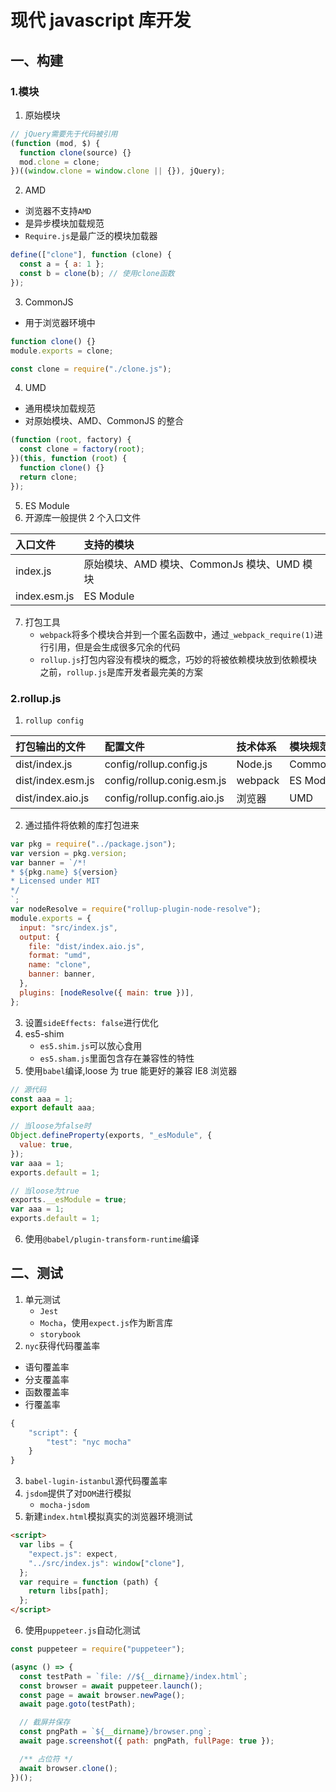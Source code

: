 # 现代 javascript 库开发

## 一、构建

### 1.模块

1. 原始模块

```js
// jQuery需要先于代码被引用
(function (mod, $) {
  function clone(source) {}
  mod.clone = clone;
})((window.clone = window.clone || {}), jQuery);
```

2. AMD

- 浏览器不支持`AMD`
- 是异步模块加载规范
- `Require.js`是最广泛的模块加载器

```js
define(["clone"], function (clone) {
  const a = { a: 1 };
  const b = clone(b); // 使用clone函数
});
```

3. CommonJS

- 用于浏览器环境中

```js
function clone() {}
module.exports = clone;
```

```js
const clone = require("./clone.js");
```

4. UMD

- 通用模块加载规范
- 对原始模块、AMD、CommonJS 的整合

```js
(function (root, factory) {
  const clone = factory(root);
})(this, function (root) {
  function clone() {}
  return clone;
});
```

5. ES Module
6. 开源库一般提供 2 个入口文件

| 入口文件     | 支持的模块                                  |
| :----------- | :------------------------------------------ |
| index.js     | 原始模块、AMD 模块、CommonJs 模块、UMD 模块 |
| index.esm.js | ES Module                                   |

7. 打包工具
   - `webpack`将多个模块合并到一个匿名函数中，通过`_webpack_require(1)`进行引用，但是会生成很多冗余的代码
   - `rollup.js`打包内容没有模块的概念，巧妙的将被依赖模块放到依赖模块之前，`rollup.js`是库开发者最完美的方案

### 2.rollup.js

1. `rollup config`

| 打包输出的文件    | 配置文件                    | 技术体系 | 模块规范  |
| :---------------- | :-------------------------- | :------- | :-------- |
| dist/index.js     | config/rollup.config.js     | Node.js  | CommonJS  |
| dist/index.esm.js | config/rollup.conig.esm.js  | webpack  | ES Module |
| dist/index.aio.js | config/rollup.config.aio.js | 浏览器   | UMD       |

2. 通过插件将依赖的库打包进来

```js
var pkg = require("../package.json");
var version = pkg.version;
var banner = `/*!
* ${pkg.name} ${version}
* Licensed under MIT
*/
`;
var nodeResolve = require("rollup-plugin-node-resolve");
module.exports = {
  input: "src/index.js",
  output: {
    file: "dist/index.aio.js",
    format: "umd",
    name: "clone",
    banner: banner,
  },
  plugins: [nodeResolve({ main: true })],
};
```

3. 设置`sideEffects: false`进行优化
4. es5-shim
   - `es5.shim.js`可以放心食用
   - `es5.sham.js`里面包含存在兼容性的特性
5. 使用`babel`编译,loose 为 true 能更好的兼容 IE8 浏览器

```js
// 源代码
const aaa = 1;
export default aaa;
```

```js
// 当loose为false时
Object.defineProperty(exports, "_esModule", {
  value: true,
});
var aaa = 1;
exports.default = 1;
```

```js
// 当loose为true
exports.__esModule = true;
var aaa = 1;
exports.default = 1;
```

6. 使用`@babel/plugin-transform-runtime`编译

## 二、测试

1. 单元测试
   - `Jest`
   - `Mocha`，使用`expect.js`作为断言库
   - `storybook`
2. `nyc`获得代码覆盖率

- 语句覆盖率
- 分支覆盖率
- 函数覆盖率
- 行覆盖率

```js
{
    "script": {
        "test": "nyc mocha"
    }
}
```

3. `babel-lugin-istanbul`源代码覆盖率
4. `jsdom`提供了对`DOM`进行模拟
   - `mocha-jsdom`
5. 新建`index.html`模拟真实的浏览器环境测试

```html
<script>
  var libs = {
    "expect.js": expect,
    "../src/index.js": window["clone"],
  };
  var require = function (path) {
    return libs[path];
  };
</script>
```

6. 使用`puppeteer.js`自动化测试

```js
const puppeteer = require("puppeteer");

(async () => {
  const testPath = `file: //${__dirname}/index.html`;
  const browser = await puppeteer.launch();
  const page = await browser.newPage();
  await page.goto(testPath);

  // 截屏并保存
  const pngPath = `${__dirname}/browser.png`;
  await page.screenshot({ path: pngPath, fullPage: true });

  /** 占位符 */
  await browser.clone();
})();
```
